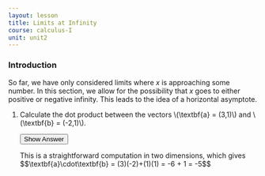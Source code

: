 ```yaml
---
layout: lesson
title: Limits at Infinity
course: calculus-I
unit: unit2
---
```


### Introduction

So far, we have only considered limits where $x$ is approaching some number. In this section, we allow for the possibility that $x$ goes to either positive or negative infinity. This leads to the idea of a horizontal asymptote. 







<ol>
<li> <div> Calculate the dot product between the vectors \(\textbf{a} = (3,1)\) and \(\textbf{b} = (-2,1)\). </div>

<button onclick="myFunction('answer1')" class="answerButton">Show Answer</button>
<div  id="answer1" class="answer">
This is a straightforward computation in two dimensions, which gives 
$$\textbf{a}\cdot\textbf{b} = (3)(-2)+(1)(1) = -6 + 1 = -5$$ 
</div> </li>

</ol>
